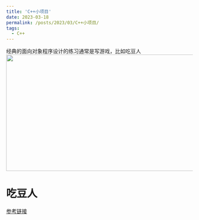 ```yaml
---
title: 'C++小项目'
date: 2023-03-18
permalink: /posts/2023/03/C++小项目/
tags:
  - C++
---
```


经典的面向对象程序设计的练习通常是写游戏，比如吃豆人\
<img src="https://user-images.githubusercontent.com/64770184/226083883-6cdd4b31-0732-4de9-a52d-d0e4f65aec00.gif" width="560" height="315" />

吃豆人
======

[参考链接](https://github.com/NicolasPCouts/Pacman-Clone)

